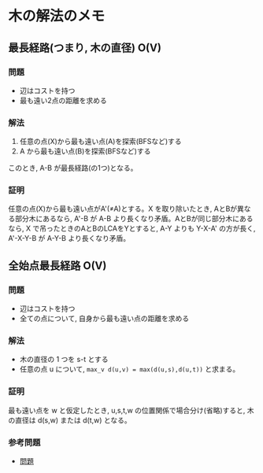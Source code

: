 # 木の解法のメモ

## 最長経路(つまり, 木の直径) O(V)

### 問題

- 辺はコストを持つ
- 最も遠い2点の距離を求める

### 解法

1. 任意の点(X)から最も遠い点(A)を探索(BFSなど)する
2. A から最も遠い点(B)を探索(BFSなど)する

このとき, A-B が最長経路(の1つ)となる。

### 証明

任意の点(X)から最も遠い点がA'(≠A)とする。X を取り除いたとき, AとBが異なる部分木にあるなら, A'-B が A-B より長くなり矛盾。AとBが同じ部分木にあるなら, X で吊ったときのAとBのLCAをYとすると, A-Y よりも Y-X-A' の方が長く, A'-X-Y-B が A-Y-B より長くなり矛盾。

## 全始点最長経路 O(V)

### 問題

- 辺はコストを持つ
- 全ての点について, 自身から最も遠い点の距離を求める

### 解法

- 木の直径の 1 つを s-t とする
- 任意の点 u について, `max_v d(u,v) = max(d(u,s),d(u,t))` と求まる。

### 証明

最も遠い点を w と仮定したとき, u,s,t,w の位置関係で場合分け(省略)すると, 木の直径は d(s,w) または d(t,w) となる。

### 参考問題

- [問題](https://atcoder.jp/contests/abc222/tasks/abc222_f)
